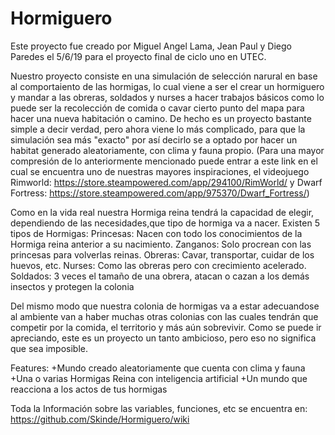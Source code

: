 # Hormiguero
Este proyecto fue creado por Miguel Angel Lama, Jean Paul y Diego Paredes el 5/6/19
para el proyecto final de ciclo uno en UTEC. 

Nuestro proyecto consiste en una simulación de selección narural en base al comportaiento de las hormigas, lo cual viene a ser el crear un hormiguero y mandar a las obreras, soldados y nurses a hacer trabajos básicos como lo puede ser la recolección de comida o cavar cierto punto del mapa para hacer una nueva habitación o camino. De hecho es un proyecto bastante simple a decir verdad, pero ahora viene lo más complicado, para que la simulación sea más "exacto" por así decirlo se a optado por hacer un habitat generado aleatoriamente, con clima y fauna propio. (Para una mayor compresión de lo anteriormente mencionado puede entrar a este link en el cual se encuentra uno de nuestras mayores inspiraciones, el videojuego Rimworld: https://store.steampowered.com/app/294100/RimWorld/ y Dwarf Fortress: https://store.steampowered.com/app/975370/Dwarf_Fortress/)

Como en la vida real nuestra Hormiga reina tendrá la capacidad de elegir, dependiendo de las necesidades,que tipo de hormiga va a nacer.
Existen 5 tipos de Hormigas:
Princesas: Nacen con todo los conocimientos de la Hormiga reina anterior a su nacimiento.
Zanganos: Solo procrean con las princesas para volverlas reinas.
Obreras: Cavar, transportar, cuidar de los huevos, etc.
Nurses: Como las obreras pero con crecimiento acelerado.
Soldados: 3 veces el tamaño de una obrera, atacan o cazan a los demás insectos y protegen la colonia


Del mismo modo que nuestra colonia de hormigas va a estar adecuandose al ambiente van a haber muchas otras colonias con las cuales tendrán que competir por la comida, el territorio y más aún sobrevivir. Como se puede ir apreciando, este es un proyecto un tanto ambicioso, pero eso no significa que sea imposible.

Features:
+Mundo creado aleatoriamente que cuenta con clima y fauna
+Una o varias Hormigas Reina con inteligencia artificial
+Un mundo que reacciona a los actos de tus hormigas

Toda la Información sobre las variables, funciones, etc se encuentra en:
https://github.com/Skinde/Hormiguero/wiki
